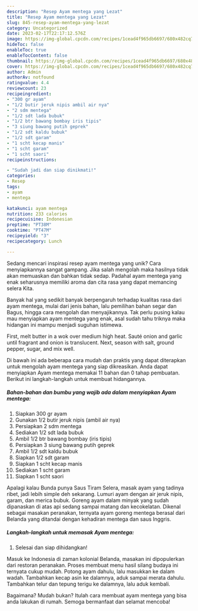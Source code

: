 ```yaml
---
description: "Resep Ayam mentega yang Lezat"
title: "Resep Ayam mentega yang Lezat"
slug: 845-resep-ayam-mentega-yang-lezat
category: Uncategorized
date: 2023-02-17T22:17:12.576Z
image: https://img-global.cpcdn.com/recipes/1cead4f965db6697/680x482cq70/ayam-mentega-foto-resep-utama.jpg
hideToc: false
enableToc: true
enableTocContent: false
thumbnail: https://img-global.cpcdn.com/recipes/1cead4f965db6697/680x482cq70/ayam-mentega-foto-resep-utama.jpg
cover: https://img-global.cpcdn.com/recipes/1cead4f965db6697/680x482cq70/ayam-mentega-foto-resep-utama.jpg
author: Admin
authorAv: notfound
ratingvalue: 4.4
reviewcount: 23
recipeingredient:
- "300 gr ayam"
- "1/2 butir jeruk nipis ambil air nya"
- "2 sdm mentega"
- "1/2 sdt lada bubuk"
- "1/2 btr bawang bombay iris tipis"
- "3 siung bawang putih geprek"
- "1/2 sdt kaldu bubuk"
- "1/2 sdt garam"
- "1 scht kecap manis"
- "1 scht garam"
- "1 scht saori"
recipeinstructions:

- "Sudah jadi dan siap dinikmati!"
categories:
- Resep
tags:
- ayam
- mentega

katakunci: ayam mentega 
nutrition: 233 calories
recipecuisine: Indonesian
preptime: "PT38M"
cooktime: "PT47M"
recipeyield: "3"
recipecategory: Lunch

---
```





Sedang mencari inspirasi resep ayam mentega yang unik? Cara menyiapkannya sangat gampang. Jika salah mengolah maka hasilnya tidak akan memuaskan dan bahkan tidak sedap. Padahal ayam mentega yang enak seharusnya memiliki aroma dan cita rasa yang dapat memancing selera Kita.





Banyak hal yang sedikit banyak berpengaruh terhadap kualitas rasa dari ayam mentega, mulai dari jenis bahan, lalu pemilihan bahan segar dan Bagus, hingga cara mengolah dan menyajikannya. Tak perlu pusing kalau mau menyiapkan ayam mentega yang enak,      asal sudah tahu triknya maka hidangan ini mampu menjadi suguhan istimewa.














First, melt butter in a wok over medium high heat. Sauté onion and garlic until fragrant and onion is translucent. Next, season with salt, ground pepper, sugar, and mix well.






Di bawah ini ada beberapa cara mudah dan praktis yang dapat diterapkan untuk mengolah ayam mentega yang siap dikreasikan. Anda dapat menyiapkan Ayam mentega memakai 11 bahan dan 0 tahap pembuatan. Berikut ini langkah-langkah untuk membuat hidangannya.

<!--inarticleads1-->

##### Bahan-bahan dan bumbu yang wajib ada dalam menyiapkan Ayam mentega:

1. Siapkan 300 gr ayam
1. Gunakan 1/2 butir jeruk nipis (ambil air nya)
1. Persiapkan 2 sdm mentega
1. Sediakan 1/2 sdt lada bubuk
1. Ambil 1/2 btr bawang bombay (iris tipis)
1. Persiapkan 3 siung bawang putih geprek
1. Ambil 1/2 sdt kaldu bubuk
1. Siapkan 1/2 sdt garam
1. Siapkan 1 scht kecap manis
1. Sediakan 1 scht garam
1. Siapkan 1 scht saori


Apalagi kalau Bunda punya Saus Tiram Selera, masak ayam yang tadinya ribet, jadi lebih simple deh sekarang. Lumuri ayam dengan air jeruk nipis, garam, dan merica bubuk. Goreng ayam dalam minyak yang sudah dipanaskan di atas api sedang sampai matang dan kecokelatan. Dikenal sebagai masakan peranakan, ternyata ayam goreng mentega berasal dari Belanda yang ditandai dengan kehadiran mentega dan saus Inggris. 

<!--inarticleads2-->

##### Langkah-langkah untuk memasak Ayam mentega:


1. Selesai dan siap dihidangkan!

Masuk ke Indonesia di zaman kolonial Belanda, masakan ini dipopulerkan dari restoran peranakan. Proses membuat menu hasil silang budaya ini ternyata cukup mudah. Potong ayam dahulu, lalu masukkan ke dalam wadah. Tambahkan kecap asin ke dalamnya, aduk sampai merata dahulu. Tambahkan telur dan tepung terigu ke dalamnya, lalu aduk kembali. 

Bagaimana? Mudah bukan? Itulah cara membuat ayam mentega yang bisa anda lakukan di rumah. Semoga bermanfaat dan selamat mencoba!
